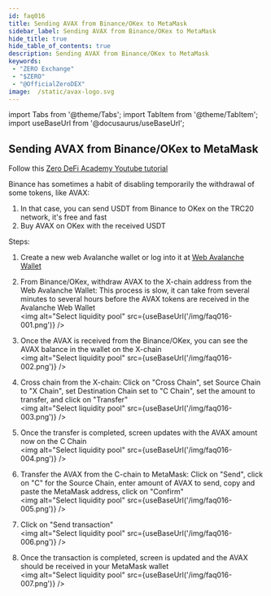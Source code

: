 ```yaml
---
id: faq016
title: Sending AVAX from Binance/OKex to MetaMask
sidebar_label: Sending AVAX from Binance/OKex to MetaMask
hide_title: true
hide_table_of_contents: true
description: Sending AVAX from Binance/OKex to MetaMask
keywords:
 - "ZERO Exchange"
 - "$ZERO"
 - "@OfficialZeroDEX"
image:  /static/avax-logo.svg
---
```


import Tabs from '@theme/Tabs';
import TabItem from '@theme/TabItem';
import useBaseUrl from '@docusaurus/useBaseUrl';

## Sending AVAX from Binance/OKex to MetaMask

Follow this [Zero DeFi Academy Youtube tutorial](https://www.youtube.com/watch?v=FNGqS-X4ruM)

Binance has sometimes a habit of disabling temporarily the withdrawal of some tokens, like AVAX:
1. In that case, you can send USDT from Binance to OKex on the TRC20 network, it's free and fast
1. Buy AVAX on OKex with the received USDT

Steps:
1. Create a new web Avalanche wallet or log into it at [Web Avalanche Wallet](https://wallet.avax.network/)  

1. From Binance/OKex, withdraw AVAX to the X-chain address from the Web Avalanche Wallet: This process is slow, it can take from several minutes to several hours before the AVAX tokens are received in the Avalanche Web Wallet  
<img alt="Select liquidity pool" src={useBaseUrl('/img/faq016-001.png')} />

1. Once the AVAX is received from the Binance/OKex, you can see the AVAX balance in the wallet on the X-chain  
<img alt="Select liquidity pool" src={useBaseUrl('/img/faq016-002.png')} />

1. Cross chain from the X-chain: Click on "Cross Chain", set Source Chain to "X Chain", set Destination Chain set to "C Chain", set the amount to transfer, and click on "Transfer"    
<img alt="Select liquidity pool" src={useBaseUrl('/img/faq016-003.png')} />

1. Once the transfer is completed, screen updates with the AVAX amount now on the C Chain  
<img alt="Select liquidity pool" src={useBaseUrl('/img/faq016-004.png')} />

1. Transfer the AVAX from the C-chain to MetaMask: Click on "Send", click on "C" for the Source Chain, enter amount of AVAX to send, copy and paste the MetaMask address, click on "Confirm"  
<img alt="Select liquidity pool" src={useBaseUrl('/img/faq016-005.png')} />

1. Click on "Send transaction"  
<img alt="Select liquidity pool" src={useBaseUrl('/img/faq016-006.png')} />

1. Once the transaction is completed, screen is updated and the AVAX should be received in your MetaMask wallet    
<img alt="Select liquidity pool" src={useBaseUrl('/img/faq016-007.png')} />  

